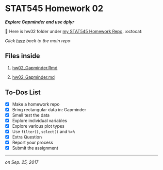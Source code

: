 # STAT545 Homework 02

_**Explore Gapminder and use dplyr**_

:round_pushpin: Here is hw02 folder under [my STAT545 Homework Repo](https://github.com/xinmiaow/STAT545-hw-Wang-Xinmiao). :octocat:

*Click [here](https://github.com/xinmiaow/STAT545-hw-Wang-Xinmiao) back to the main repo*

## Files inside

1. [hw02_Gapminder.Rmd](https://github.com/xinmiaow/STAT545-hw-Wang-Xinmiao/blob/master/hw02/hw02_Gapminder.Rmd)

3. [hw02_Gapminder.md](https://github.com/xinmiaow/STAT545-hw-Wang-Xinmiao/blob/master/hw02/hw02_Gapminder.md)


## To-Dos List

- [X] Make a homework repo
- [X] Bring rectangular data in: Gapminder
- [X] Smell test the data
- [X] Explore individual variables
- [X] Explore various plot types
- [X] Use `filter()`, `select()` and `%>%`
- [X] Extra Question
- [X] Report your process
- [X] Submit the assignment

***
*on Sep. 25, 2017*

